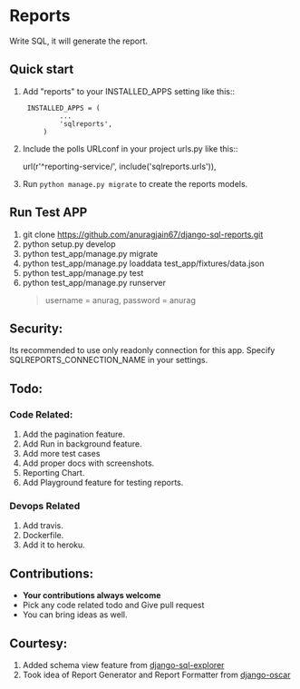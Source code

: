 Reports
=====
Write SQL, it will generate the report.

Quick start
-----------

1. Add "reports" to your INSTALLED_APPS setting like this::

        INSTALLED_APPS = (
                ...
                'sqlreports',
            )

2. Include the polls URLconf in your project urls.py like this::

    url(r'^reporting-service/', include('sqlreports.urls')),

3. Run `python manage.py migrate` to create the reports models.

Run Test APP
-----------
1. git clone https://github.com/anuragjain67/django-sql-reports.git
2. python setup.py develop
3. python test_app/manage.py migrate
4. python test_app/manage.py loaddata test_app/fixtures/data.json
5. python test_app/manage.py test
6. python test_app/manage.py runserver
    > username = anurag, password = anurag

Security:
-----------
Its recommended to use only readonly connection for this app.
Specify SQLREPORTS_CONNECTION_NAME in your settings.

Todo:
-----------
### Code Related:
1. Add the pagination feature.
2. Add Run in background feature.
3. Add more test cases
4. Add proper docs with screenshots.
5. Reporting Chart.
6. Add Playground feature for testing reports.

### Devops Related
1. Add travis. 
2. Dockerfile.
3. Add it to heroku.

Contributions:
-----------
* **Your contributions always welcome**
* Pick any code related todo and Give pull request
* You can bring ideas as well.

Courtesy:
-----------
1. Added schema view feature from [django-sql-explorer](https://github.com/epantry/django-sql-explorer)
2. Took idea of Report Generator and Report Formatter from [django-oscar](https://django-oscar.readthedocs.org)


